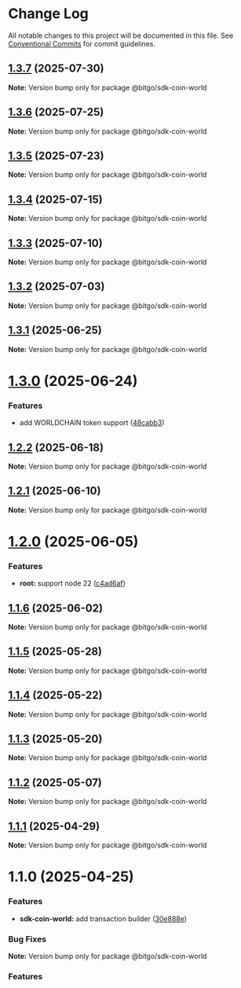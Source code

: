 # Change Log

All notable changes to this project will be documented in this file.
See [Conventional Commits](https://conventionalcommits.org) for commit guidelines.

## [1.3.7](https://github.com/BitGo/BitGoJS/compare/@bitgo/sdk-coin-world@1.3.6...@bitgo/sdk-coin-world@1.3.7) (2025-07-30)

**Note:** Version bump only for package @bitgo/sdk-coin-world

## [1.3.6](https://github.com/BitGo/BitGoJS/compare/@bitgo/sdk-coin-world@1.3.4...@bitgo/sdk-coin-world@1.3.6) (2025-07-25)

**Note:** Version bump only for package @bitgo/sdk-coin-world

## [1.3.5](https://github.com/BitGo/BitGoJS/compare/@bitgo/sdk-coin-world@1.3.4...@bitgo/sdk-coin-world@1.3.5) (2025-07-23)

**Note:** Version bump only for package @bitgo/sdk-coin-world

## [1.3.4](https://github.com/BitGo/BitGoJS/compare/@bitgo/sdk-coin-world@1.3.3...@bitgo/sdk-coin-world@1.3.4) (2025-07-15)

**Note:** Version bump only for package @bitgo/sdk-coin-world

## [1.3.3](https://github.com/BitGo/BitGoJS/compare/@bitgo/sdk-coin-world@1.3.2...@bitgo/sdk-coin-world@1.3.3) (2025-07-10)

**Note:** Version bump only for package @bitgo/sdk-coin-world

## [1.3.2](https://github.com/BitGo/BitGoJS/compare/@bitgo/sdk-coin-world@1.3.1...@bitgo/sdk-coin-world@1.3.2) (2025-07-03)

**Note:** Version bump only for package @bitgo/sdk-coin-world

## [1.3.1](https://github.com/BitGo/BitGoJS/compare/@bitgo/sdk-coin-world@1.3.0...@bitgo/sdk-coin-world@1.3.1) (2025-06-25)

**Note:** Version bump only for package @bitgo/sdk-coin-world

# [1.3.0](https://github.com/BitGo/BitGoJS/compare/@bitgo/sdk-coin-world@1.2.2...@bitgo/sdk-coin-world@1.3.0) (2025-06-24)

### Features

- add WORLDCHAIN token support ([48cabb3](https://github.com/BitGo/BitGoJS/commit/48cabb32a608d4299a261196e5d5bae5fe86dab8))

## [1.2.2](https://github.com/BitGo/BitGoJS/compare/@bitgo/sdk-coin-world@1.2.1...@bitgo/sdk-coin-world@1.2.2) (2025-06-18)

**Note:** Version bump only for package @bitgo/sdk-coin-world

## [1.2.1](https://github.com/BitGo/BitGoJS/compare/@bitgo/sdk-coin-world@1.2.0...@bitgo/sdk-coin-world@1.2.1) (2025-06-10)

**Note:** Version bump only for package @bitgo/sdk-coin-world

# [1.2.0](https://github.com/BitGo/BitGoJS/compare/@bitgo/sdk-coin-world@1.1.6...@bitgo/sdk-coin-world@1.2.0) (2025-06-05)

### Features

- **root:** support node 22 ([c4ad6af](https://github.com/BitGo/BitGoJS/commit/c4ad6af2e8896221417c303f0f6b84652b493216))

## [1.1.6](https://github.com/BitGo/BitGoJS/compare/@bitgo/sdk-coin-world@1.1.5...@bitgo/sdk-coin-world@1.1.6) (2025-06-02)

**Note:** Version bump only for package @bitgo/sdk-coin-world

## [1.1.5](https://github.com/BitGo/BitGoJS/compare/@bitgo/sdk-coin-world@1.1.4...@bitgo/sdk-coin-world@1.1.5) (2025-05-28)

**Note:** Version bump only for package @bitgo/sdk-coin-world

## [1.1.4](https://github.com/BitGo/BitGoJS/compare/@bitgo/sdk-coin-world@1.1.3...@bitgo/sdk-coin-world@1.1.4) (2025-05-22)

**Note:** Version bump only for package @bitgo/sdk-coin-world

## [1.1.3](https://github.com/BitGo/BitGoJS/compare/@bitgo/sdk-coin-world@1.1.2...@bitgo/sdk-coin-world@1.1.3) (2025-05-20)

**Note:** Version bump only for package @bitgo/sdk-coin-world

## [1.1.2](https://github.com/BitGo/BitGoJS/compare/@bitgo/sdk-coin-world@1.1.1...@bitgo/sdk-coin-world@1.1.2) (2025-05-07)

**Note:** Version bump only for package @bitgo/sdk-coin-world

## [1.1.1](https://github.com/BitGo/BitGoJS/compare/@bitgo/sdk-coin-world@1.1.0...@bitgo/sdk-coin-world@1.1.1) (2025-04-29)

**Note:** Version bump only for package @bitgo/sdk-coin-world

# 1.1.0 (2025-04-25)

### Features

- **sdk-coin-world:** add transaction builder ([30e888e](https://github.com/BitGo/BitGoJS/commit/30e888ed7bb4a9325f873ad3ce30bbdd39a77893))

### Bug Fixes

**Note:** Version bump only for package @bitgo/sdk-coin-world

### Features
